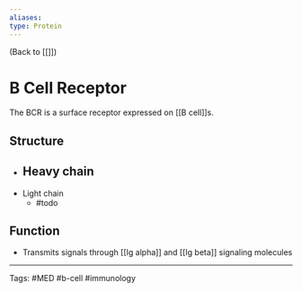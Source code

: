```yaml
---
aliases: 
type: Protein
---
```


(Back to [[]])

# B Cell Receptor

The BCR is a surface receptor expressed on [[B cell]]s.
## Structure
- Heavy chain
	- 
- Light chain
	- #todo
## Function
- Transmits signals through [[Ig alpha]] and [[Ig beta]] signaling molecules

---
Tags: #MED #b-cell #immunology 